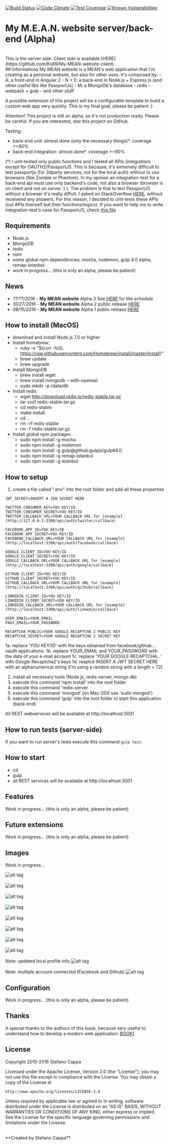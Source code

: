 [![Build Status](https://travis-ci.org/Ks89/My-MEAN-website.svg?branch=master)](https://travis-ci.org/Ks89/My-MEAN-website)   [![Code Climate](https://codeclimate.com/github/Ks89/My-MEAN-website/badges/gpa.svg)](https://codeclimate.com/github/Ks89/My-MEAN-website)   [![Test Coverage](https://codeclimate.com/github/Ks89/My-MEAN-website/badges/coverage.svg)](https://codeclimate.com/github/Ks89/My-MEAN-website/coverage)   [![Known Vulnerabilities](https://snyk.io/test/github/ks89/my-mean-website/d620ace0396e9b862127bb9700b71af1a20eaca1/badge.svg)](https://snyk.io/test/github/ks89/my-mean-website/d620ace0396e9b862127bb9700b71af1a20eaca1)
<br>
# My M.E.A.N. website server/back-end (Alpha)
<br>
This is the server side. Client side is available [HERE](https://github.com/Ks89/My-MEAN-website-client)
<br>
## Informations
My MEAN website is a MEAN's web application that I'm creating as a personal website, but also for other uses.
It's composed by:
- A: a front-end in Angular 2
- N + E: a back-end in Node.js + Express js (and other useful libs like PassportJs)
- M: a MongoDb's database
- redis
- webpack + gulp
- and other stuff

A possible extension of this project will be a configurable template to build a custom web app very quickly. This is my final goal, please be patient :)

Attention! This project is still an alpha, so it's not production ready. Please be careful.
If you are interested, star this project on GitHub.

Testing:
- back-end unit: almost done (only the necessary things)*. coverage >=90%
- back-end integration: almost done*. coverage >=90%

(*) I unit-tested only public functions and I tested all APIs (integration) except for OAUTH2/PassportJS.
This is because, it's extremely difficult to test passportjs (for 3dparty services, not for the local auth) without to use  browsers (like Zombie or Phantom). In my opinion an integration-test for a back-end api must use only backend's code, not also a browser (browser is on client and not on server :) ).
The problem is that to test PassportJS without a browser it's really diffult. I asked on StackOverflow [HERE](http://stackoverflow.com/questions/38169351/how-can-i-test-integration-testing-with-supertest-a-node-js-server-with-passpo), without receivend any answers.
For this reason, I decided to unit-tests these APIs (not APIs theirself but their functions/logics).
If you want to help me to write integration-test's case for PassportJS, check [this file](https://github.com/Ks89/My-MEAN-website/blob/master/test-server-integration/TODO-auth-3dparty.js)

## Requirements
- Node.js
- MongoDB
- redis
- npm
- some global npm dependencies: mocha, nodemon, gulp 4.0 alpha, remap-istanbul
- work in progress... (this is only an alpha, please be patient)

## News
- *??/??/2016* - **My MEAN website** Alpha 3 See [HERE](https://github.com/Ks89/My-MEAN-website-server/milestones) for the schedule
- *10/27/2016* - **My MEAN website** Alpha 2 public release [HERE](https://github.com/Ks89/My-MEAN-website/releases)
- *08/15/2016* - **My MEAN website** Alpha 1 public release [HERE](https://github.com/Ks89/My-MEAN-website/releases)

## How to install (MacOS)
- download and install Node.js 7.0 or higher
- Install homebrew:
  - ruby -e "$(curl -fsSL https://raw.githubusercontent.com/Homebrew/install/master/install)"
  - brew update
  - brew upgrade
- Install MongoDB
  - brew install wget
  - brew install mongodb --with-openssl
  - sudo mkdir -p /data/db
- Install redis
  - wget http://download.redis.io/redis-stable.tar.gz
  - tar xvzf redis-stable.tar.gz
  - cd redis-stable
  - make install
  - cd ..
  - rm -rf redis-stable
  - rm -f redis-stable.tar.gz
- Install global npm packages
  - sudo npm install -g mocha
  - sudo npm install -g nodemon
  - sudo npm install -g gulp@github:gulpjs/gulp#4.0
  - sudo npm install -g remap-istanbul
  - sudo npm install -g istanbul

## How to setup

1. create a file called ".env" into the root folder and add all these properties
```
JWT_SECRET=INSERT A JEW SECRET HERE

TWITTER_CONSUMER_KEY=YOU KEY/ID
TWITTER_CONSUMER_SECRET=YOU KEY/ID
TWITTER_CALLBACK_URL=YOUR CALLBACK URL for [example](http://127.0.0.1:3300/api/auth/twitter/callback)

FACEBOOK_APP_ID=YOU KEY/ID
FACEBOOK_APP_SECRET=YOU KEY/ID
FACEBOOK_CALLBACK_URL=YOUR CALLBACK URL for [example](http://localhost:3300/api/auth/facebook/callback)

GOOGLE_CLIENT_ID=YOU KEY/ID
GOOGLE_CLIENT_SECRET=YOU KEY/ID
GOOGLE_CALLBACK_URL=YOUR CALLBACK URL for [example](http://localhost:3300/api/auth/google/callback)

GITHUB_CLIENT_ID=YOU KEY/ID
GITHUB_CLIENT_SECRET=YOU KEY/ID
GITHUB_CALLBACK_URL=YOUR CALLBACK URL for [example](http://localhost:3300/api/auth/github/callback)

LINKEDIN_CLIENT_ID=YOU KEY/ID
LINKEDIN_CLIENT_SECRET=YOU KEY/ID
LINKEDIN_CALLBACK_URL=YOUR CALLBACK URL for [example](http://localhost:3300/api/auth/linkedin/callback)

USER_EMAIL=YOUR_EMAIL
PASS_EMAIL=YOUR_PASSWORD

RECAPTCHA_PUBLIC=YOUR GOOGLE RECAPTCHA 2 PUBLIC KEY
RECAPTCHA_SECRET=YOUR GOOGLE RECAPTCHA 2 SECRET KEY
```
1a. replace 'YOU KEY/ID' with the keys obtained from facebook/github... oauth applications.
1b. replace YOUR_EMAIL and YOUR_PASSWORD with the data of your e-mail account
1c. replace 'YOUR GOOGLE RECAPTCHA...' with Google Recaptcha2's keys
1d. reaplce INSERT A JWT SECRET HERE with an alphanumerical string (I'm using a random string with a length = 72)

2. install all necessary tools (Node.js, redis-server, mongo db)
3. execute this command 'npm install' into the root folder
4. execute this command 'redis-server
5. execute this command 'mongod' (on Mac OSX use 'sudo mongod')
6. execute this command 'gulp' into the root folder to start this application (back-end)

All REST webservices will be available at http://localhost:3001

## How to run tests (server-side)
If you want to run server's tests execute this command `gulp test`.

## How to start

- cd <Main folder>
- gulp
- all REST services will be available at http://localhost:3001

## Features
Work in progress... (this is only an alpha, please be patient)

## Future extensions
Work in progress... (this is only an alpha, please be patient)

## Images
Work in progress...

![alt tag](http://www.stefanocappa.it/publicfiles/Github_repositories_images/MyMeanWebsite/home.png)
<br/><br/>
![alt tag](http://www.stefanocappa.it/publicfiles/Github_repositories_images/MyMeanWebsite/projects.png)
<br/><br/>
![alt tag](http://www.stefanocappa.it/publicfiles/Github_repositories_images/MyMeanWebsite/project-detail.png)
<br/><br/>
![alt tag](http://www.stefanocappa.it/publicfiles/Github_repositories_images/MyMeanWebsite/projectDetail-imagegallery.png)
<br/><br/>
![alt tag](http://www.stefanocappa.it/publicfiles/Github_repositories_images/MyMeanWebsite/contact.png)
<br/><br/>
![alt tag](http://www.stefanocappa.it/publicfiles/Github_repositories_images/MyMeanWebsite/contact-recaptcha.png)
<br/><br/>
![alt tag](http://www.stefanocappa.it/publicfiles/Github_repositories_images/MyMeanWebsite/signin.png)
<br/><br/>
![alt tag](http://www.stefanocappa.it/publicfiles/Github_repositories_images/MyMeanWebsite/register.png)
<br/><br/>
Note: updated local profile info
![alt tag](http://www.stefanocappa.it/publicfiles/Github_repositories_images/MyMeanWebsite/profile-updated.png)
<br/><br/>
Note: multiple account connected (Facebook and Github)
![alt tag](http://www.stefanocappa.it/publicfiles/Github_repositories_images/MyMeanWebsite/profile-fb-github.png)

## Configuration
Work in progress... (this is only an alpha, please be patient)

## Thanks
A special thanks to the authors of this book, because very useful to understand how to develop a modern web application: [BOOK1](https://www.manning.com/books/getting-mean-with-mongo-express-angular-and-node)

## License

Copyright 2015-2016 Stefano Cappa

Licensed under the Apache License, Version 2.0 (the "License");
you may not use this file except in compliance with the License.
You may obtain a copy of the License at

    http://www.apache.org/licenses/LICENSE-2.0

Unless required by applicable law or agreed to in writing, software
distributed under the License is distributed on an "AS IS" BASIS,
WITHOUT WARRANTIES OR CONDITIONS OF ANY KIND, either express or implied.
See the License for the specific language governing permissions and
limitations under the License.

<br/>
**Created by Stefano Cappa**
